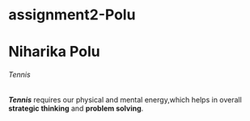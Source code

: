 # assignment2-Polu
# Niharika Polu
###### Tennis

***Tennis*** requires our physical and mental energy,which helps in overall **strategic thinking** and **problem solving**.